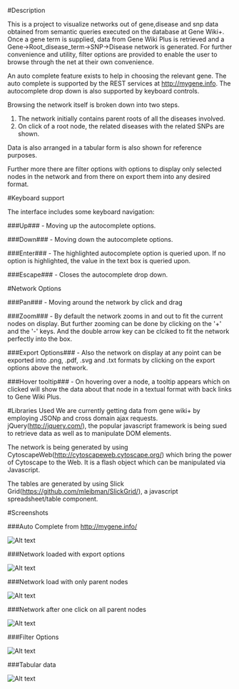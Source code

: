 #Description

This is a project to visualize networks out of gene,disease and snp data obtained from semantic queries executed on the database at Gene Wiki+.
Once a gene term is supplied, data from Gene Wiki Plus is retrieved and a Gene->Root_disease_term->SNP->Disease network is generated. For further convenience and utility, filter options are provided to enable the user to browse through the net at their own convenience. 

An auto complete feature exists to help in choosing the relevant gene. The auto complete is supported by the REST services at <http://mygene.info>. The autocomplete drop down is also supported by keyboard controls.

Browsing the network itself is broken down into two steps.

1. The network initially contains parent roots of all the diseases involved.
2. On click of a root node, the related diseases with the related SNPs are shown.

Data is also arranged in a tabular form is also shown for reference purposes. 

Further more there are filter options with options to display only selected nodes in the network and from there on export them into any desired format.

#Keyboard support

The interface includes some keyboard navigation:

###Up### - Moving up the autocomplete options.

###Down### - Moving down the autocomplete options.

###Enter### - The highlighted autocomplete option is queried upon. If no option is highlighted, the value in the text box is queried upon.

###Escape### - Closes the autocomplete drop down.

#Network Options

###Pan### - Moving around the network by click and drag

###Zoom### - By default the network zooms in and out to fit the current nodes on display. But further zooming can be done by clicking on the '+' and the '-' keys. And the double arrow key can be clciked to fit the network perfectly into the box.

###Export Options### - Also the network on display at any point can be exported into .png, .pdf, .svg and .txt formats by clicking on the export options above the network.

###Hover tooltip### - On hovering over a node, a tooltip appears which on clicked will show the data about that node in a textual format with back links to Gene Wiki Plus.

#Libraries Used
We are currently getting data from gene wiki+ by employing JSONp and cross domain ajax requests. jQuery(<http://jquery.com/>), the popular javascript framework is being sued to retrieve data as well as to manipulate DOM elements.

The network is being generated by using CytoscapeWeb(<http://cytoscapeweb.cytoscape.org/>) which bring the power of Cytoscape to the Web. It is a flash object which can be manipulated via Javascript.

The tables are generated by using Slick Grid(<https://github.com/mleibman/SlickGrid/>), a javascript spreadsheet/table component.

#Screenshots

###Auto Complete from <http://mygene.info/> 

![Alt text](http://gkarthik.net/csb/genewikiplus/readme_images/dropdown.jpg "Auto Complete") 

###Network loaded with export options

![Alt text](http://gkarthik.net/csb/genewikiplus/readme_images/loaded_network.jpg "Loaded network")

###Network load with only parent nodes

![Alt text](http://gkarthik.net/csb/genewikiplus/readme_images/loadenetwork1.jpg "Loaded network with parent nodes")

###Network after one click on all parent nodes

![Alt text](http://gkarthik.net/csb/genewikiplus/readme_images/loadenetwork2.jpg "Loaded network with all nodes")

###Filter Options

![Alt text](http://gkarthik.net/csb/genewikiplus/readme_images/loaded_network_filter.jpg "Loaded network with filter options")

###Tabular data

![Alt text](http://gkarthik.net/csb/genewikiplus/readme_images/tabular.jpg "Tabular data")